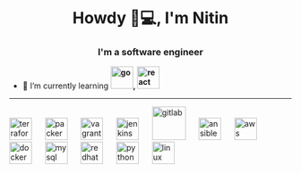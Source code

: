 <!--
**nitinda/nitinda** is a ✨ _special_ ✨ repository because its `README.md` (this file) appears on your GitHub profile.

Here are some ideas to get you started:

- 🔭 I’m currently working on ...
- 🌱 I’m currently learning ...
- 👯 I’m looking to collaborate on ...
- 🤔 I’m looking for help with ...
- 💬 Ask me about ...
- 📫 How to reach me: ...
- 😄 Pronouns: ...
- ⚡ Fun fact: ...
-->

<h1 align="center">Howdy 👋💻, I'm Nitin</h1>
<h3 align="center">I'm a software engineer</h3>

- 🌱 I’m currently learning **<img src="https://devicons.github.io/devicon/devicon.git/icons/go/go-original.svg" alt="go" width="40" height="40"/>, <img src="https://devicons.github.io/devicon/devicon.git/icons/react/react-original-wordmark.svg" alt="react" width="40" height="40"/>**

---

<p align="left">
  <img src="https://www.terraform.io/assets/images/og-image-8b3e4f7d.png" alt="terraform" width="40" height="40"/>
  &nbsp;&nbsp;&nbsp;&nbsp;
  <img src="https://www.datocms-assets.com/2885/1588883226-packerverticallogofullcolorrgb.svg" alt="packer" width="40" height="40"/>
  &nbsp;&nbsp;&nbsp;&nbsp;
  <img src="https://www.datocms-assets.com/2885/1588883135-vagrantverticallogofullcolorrgb.svg" alt="vagrant" width="40" height="40"/>
  &nbsp;&nbsp;&nbsp;&nbsp;
  <img src="https://www.jenkins.io/images/logos/jenkins/jenkins.svg" alt="jenkins" width="40" height="40"/>
  &nbsp;&nbsp;&nbsp;&nbsp;
  <img src="https://about.gitlab.com/images/new_logo/A.jpg" alt="gitlab" width="60" height="60"/>
  &nbsp;&nbsp;&nbsp;&nbsp;
  <img src="https://upload.wikimedia.org/wikipedia/commons/2/24/Ansible_logo.svg" alt="ansible" width="40" height="40"/>
  &nbsp;&nbsp;&nbsp;&nbsp;
  <img src="https://devicons.github.io/devicon/devicon.git/icons/amazonwebservices/amazonwebservices-original-wordmark.svg" alt="aws" width="40" height="40"/>
  &nbsp;&nbsp;&nbsp;&nbsp;
  <img src="https://devicons.github.io/devicon/devicon.git/icons/docker/docker-original-wordmark.svg" alt="docker" width="40" height="40"/>
  &nbsp;&nbsp;&nbsp;&nbsp;
  <img src="https://devicons.github.io/devicon/devicon.git/icons/mysql/mysql-original-wordmark.svg" alt="mysql" width="40" height="40"/>
  &nbsp;&nbsp;&nbsp;&nbsp;
  <img src="https://devicons.github.io/devicon/devicon.git/icons/redhat/redhat-original-wordmark.svg" alt="redhat" width="40" height="40"/>
  &nbsp;&nbsp;&nbsp;&nbsp;
  <img src="https://devicons.github.io/devicon/devicon.git/icons/python/python-original-wordmark.svg" alt="python" width="40" height="40"/>
  &nbsp;&nbsp;&nbsp;&nbsp;
  <img src="https://devicons.github.io/devicon/devicon.git/icons/linux/linux-original.svg" alt="linux" width="40" height="40"/>
</p>
